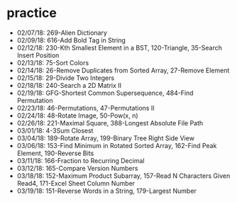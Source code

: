 # practice

- 02/07/18: 269-Alien Dictionary
- 02/09/18: 616-Add Bold Tag in String
- 02/12/18: 230-Kth Smallest Element in a BST, 120-Triangle, 35-Search Insert Position
- 02/13/18: 75-Sort Colors
- 02/14/18: 26-Remove Duplicates from Sorted Array, 27-Remove Element
- 02/15/18: 29-Divide Two Integers
- 02/18/18: 240-Search a 2D Matrix II
- 02/19/18: GFG-Shortest Common Supersequence, 484-Find Permutation
- 02/23/18: 46-Permutations, 47-Permutations II
- 02/24/18: 48-Rotate Image, 50-Pow(x, n)
- 02/26/18: 221-Maximal Square, 388-Longest Absolute File Path
- 03/01/18: 4-3Sum Closest
- 03/04/18: 189-Rotate Array, 199-Binary Tree Right Side View
- 03/06/18: 153-Find Minimum in Rotated Sorted Array, 162-Find Peak Element, 190-Reverse Bits
- 03/11/18: 166-Fraction to Recurring Decimal
- 03/12/18: 165-Compare Version Numbers
- 03/18/18: 152-Maximum Product Subarray, 157-Read N Characters Given Read4, 171-Excel Sheet Column Number
- 03/19/18: 151-Reverse Words in a String, 179-Largest Number
